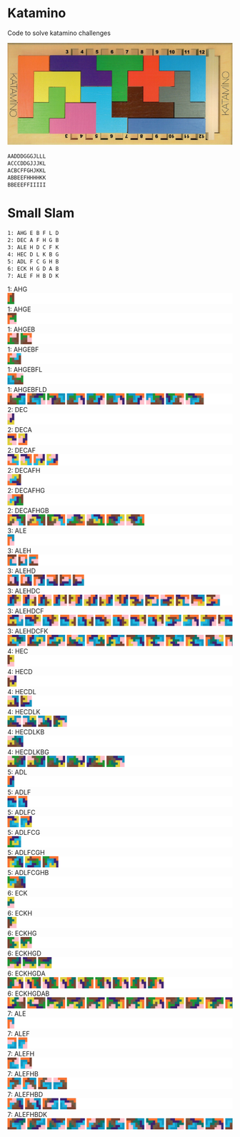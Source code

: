 # Katamino

Code to solve katamino challenges

![](art/katamino.jpg)

```
AADDDGGGJLLL
ACCCDDGJJJKL
ACBCFFGHJKKL
ABBEEFHHHHKK
BBEEEFFIIIII
```

# Small Slam
```
1: AHG E B F L D
2: DEC A F H G B
3: ALE H D C F K
4: HEC D L K B G
5: ADL F C G H B
6: ECK H G D A B
7: ALE F H B D K
```

1: AHG<br>
![](art/small-1-AHG.svg)<br>
1: AHGE<br>
![](art/small-1-AHGE.svg)<br>
1: AHGEB<br>
![](art/small-1-AHGEB.svg)<br>
1: AHGEBF<br>
![](art/small-1-AHGEBF.svg)<br>
1: AHGEBFL<br>
![](art/small-1-AHGEBFL.svg)<br>
1: AHGEBFLD<br>
![](art/small-1-AHGEBFLD.svg)<br>
2: DEC<br>
![](art/small-2-DEC.svg)<br>
2: DECA<br>
![](art/small-2-DECA.svg)<br>
2: DECAF<br>
![](art/small-2-DECAF.svg)<br>
2: DECAFH<br>
![](art/small-2-DECAFH.svg)<br>
2: DECAFHG<br>
![](art/small-2-DECAFHG.svg)<br>
2: DECAFHGB<br>
![](art/small-2-DECAFHGB.svg)<br>
3: ALE<br>
![](art/small-3-ALE.svg)<br>
3: ALEH<br>
![](art/small-3-ALEH.svg)<br>
3: ALEHD<br>
![](art/small-3-ALEHD.svg)<br>
3: ALEHDC<br>
![](art/small-3-ALEHDC.svg)<br>
3: ALEHDCF<br>
![](art/small-3-ALEHDCF.svg)<br>
3: ALEHDCFK<br>
![](art/small-3-ALEHDCFK.svg)<br>
4: HEC<br>
![](art/small-4-HEC.svg)<br>
4: HECD<br>
![](art/small-4-HECD.svg)<br>
4: HECDL<br>
![](art/small-4-HECDL.svg)<br>
4: HECDLK<br>
![](art/small-4-HECDLK.svg)<br>
4: HECDLKB<br>
![](art/small-4-HECDLKB.svg)<br>
4: HECDLKBG<br>
![](art/small-4-HECDLKBG.svg)<br>
5: ADL<br>
![](art/small-5-ADL.svg)<br>
5: ADLF<br>
![](art/small-5-ADLF.svg)<br>
5: ADLFC<br>
![](art/small-5-ADLFC.svg)<br>
5: ADLFCG<br>
![](art/small-5-ADLFCG.svg)<br>
5: ADLFCGH<br>
![](art/small-5-ADLFCGH.svg)<br>
5: ADLFCGHB<br>
![](art/small-5-ADLFCGHB.svg)<br>
6: ECK<br>
![](art/small-6-ECK.svg)<br>
6: ECKH<br>
![](art/small-6-ECKH.svg)<br>
6: ECKHG<br>
![](art/small-6-ECKHG.svg)<br>
6: ECKHGD<br>
![](art/small-6-ECKHGD.svg)<br>
6: ECKHGDA<br>
![](art/small-6-ECKHGDA.svg)<br>
6: ECKHGDAB<br>
![](art/small-6-ECKHGDAB.svg)<br>
7: ALE<br>
![](art/small-7-ALE.svg)<br>
7: ALEF<br>
![](art/small-7-ALEF.svg)<br>
7: ALEFH<br>
![](art/small-7-ALEFH.svg)<br>
7: ALEFHB<br>
![](art/small-7-ALEFHB.svg)<br>
7: ALEFHBD<br>
![](art/small-7-ALEFHBD.svg)<br>
7: ALEFHBDK<br>
![](art/small-7-ALEFHBDK.svg)<br>
